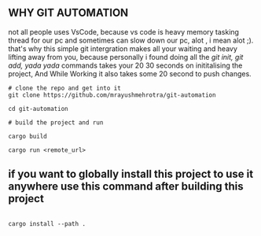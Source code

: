 ## WHY GIT AUTOMATION

not all people uses VsCode, because vs code is heavy memory tasking thread for our pc
and sometimes can slow down our pc, alot , i mean alot ;).
that's why this simple git intergration makes all your waiting and heavy lifting
away from you, because personally i found doing all the <i>git init, git add, yada yada</i>
commands takes your 20 30 seconds on inititalising the project,
And While Working it also takes some 20 second to push changes.

```
# clone the repo and get into it
git clone https://github.com/mrayushmehrotra/git-automation

cd git-automation

# build the project and run

cargo build

cargo run <remote_url>

```

## if you want to globally install this project to use it anywhere use this command after building this project

```

cargo install --path .

```
